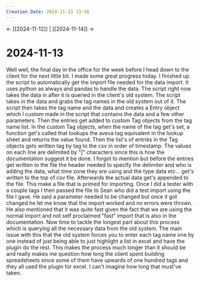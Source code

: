 ```yaml
---
Creation Date: 2024-11-13 13:58
---
```


<- [[2024-11-12]] | [[2024-11-14]]  ->

# 2024-11-13
Well well, the final day in the office for the week before I head down to the
client for the next little bit. I made some great progress today. I finished up
the script to automatically get the import file needed for the data import. It
uses python as always and pandas to handle the data. The script right now takes
the data in after it is queried in the client's old system. The script takes in
the data and grabs the tag names in the old system out of it. The script then
takes the tag name and the data and creates a Entry object which I custom made
in the script that contains the data and a few other parameters. Then the
entries get added to custom Tag objects from the tag name list. In the custom
Tag objects, when the name of the tag get's set, a function get's called that
lookups the aveva tag equivalent in the lookup sheet and returns the value
found. Then the list's of entries in the Tag objects gets written tag by tag to
the csv in order of timestamp. The values on each line are delimited by "|"
characters since this is how the documentation suggest it be done. I forgot to
mention but before the entries get written to the file the header needed to
specify the delimiter and who is adding the data, what time zone they are using
and the type data etc... get's written to the top of csv file. Afterwards the
actual data get's appended to the file. This make a file that is primed for
importing. Once I did a tester with a couple tags I then passed the file to Sean
who did a test import using the file I gave. He said a parameter needed to be
changed but once it got changed he let me know that the import worked and no
errors were thrown. He also mentioned that it was quite fast given the fact that
we are using the normal import and not self proclaimed "fast" import that is
also in the documentation. Now time to tackle the longest part about this
process which is querying all the necessary data from the old system. The main
issue with this that the old system forces you to enter each tag name one by one
instead of just being able to just highlight a list in excel and have the plugin
do the rest. This makes the process much longer than it should be and really
makes me question how long the client spent building spreadsheets since some of
them have upwards of one hundred tags and they all used the plugin for excel. I
can't imagine how long that must've taken.